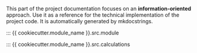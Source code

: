 This part of the project documentation focuses on
an **information-oriented** approach. Use it as a
reference for the technical implementation of the
project code.  It is automatically generated by
mkdocstrings.

::: {{ cookiecutter.module_name }}.src.module

::: {{ cookiecutter.module_name }}.src.calculations
